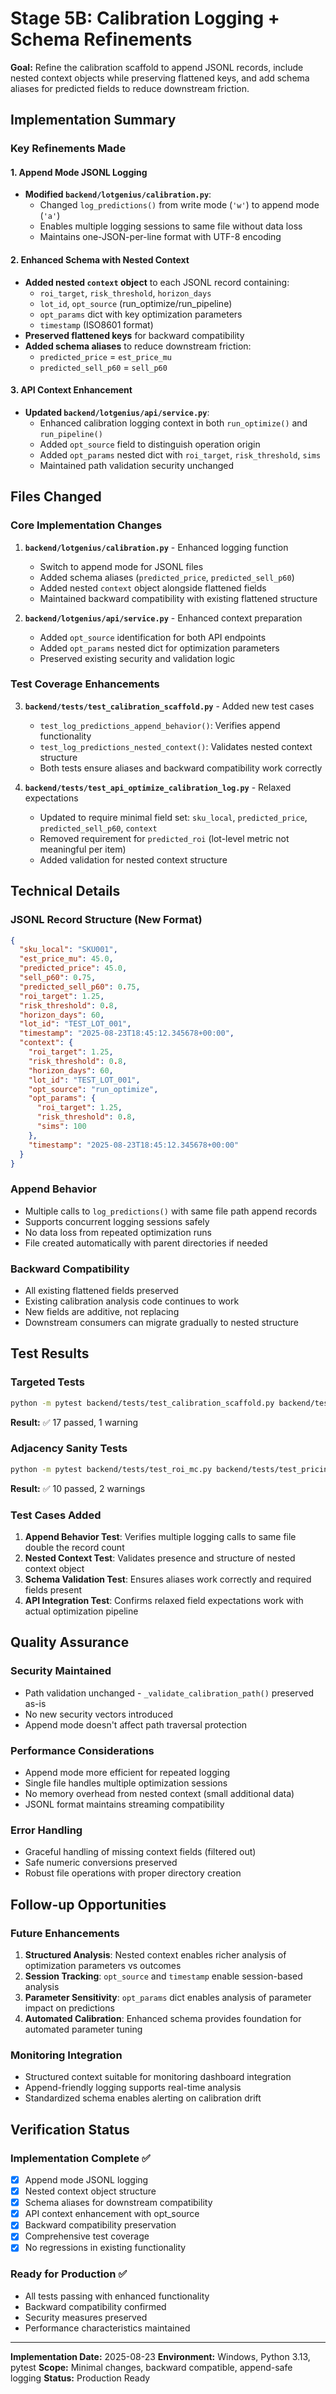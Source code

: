 # Stage 5B: Calibration Logging + Schema Refinements

**Goal:** Refine the calibration scaffold to append JSONL records, include nested context objects while preserving flattened keys, and add schema aliases for predicted fields to reduce downstream friction.

## Implementation Summary

### Key Refinements Made

#### 1. Append Mode JSONL Logging

- **Modified `backend/lotgenius/calibration.py`**:
  - Changed `log_predictions()` from write mode (`'w'`) to append mode (`'a'`)
  - Enables multiple logging sessions to same file without data loss
  - Maintains one-JSON-per-line format with UTF-8 encoding

#### 2. Enhanced Schema with Nested Context

- **Added nested `context` object** to each JSONL record containing:
  - `roi_target`, `risk_threshold`, `horizon_days`
  - `lot_id`, `opt_source` (run_optimize/run_pipeline)
  - `opt_params` dict with key optimization parameters
  - `timestamp` (ISO8601 format)
- **Preserved flattened keys** for backward compatibility
- **Added schema aliases** to reduce downstream friction:
  - `predicted_price` = `est_price_mu`
  - `predicted_sell_p60` = `sell_p60`

#### 3. API Context Enhancement

- **Updated `backend/lotgenius/api/service.py`**:
  - Enhanced calibration logging context in both `run_optimize()` and `run_pipeline()`
  - Added `opt_source` field to distinguish operation origin
  - Added `opt_params` nested dict with `roi_target`, `risk_threshold`, `sims`
  - Maintained path validation security unchanged

## Files Changed

### Core Implementation Changes

1. **`backend/lotgenius/calibration.py`** - Enhanced logging function
   - Switch to append mode for JSONL files
   - Added schema aliases (`predicted_price`, `predicted_sell_p60`)
   - Added nested `context` object alongside flattened fields
   - Maintained backward compatibility with existing flattened structure

2. **`backend/lotgenius/api/service.py`** - Enhanced context preparation
   - Added `opt_source` identification for both API endpoints
   - Added `opt_params` nested dict for optimization parameters
   - Preserved existing security and validation logic

### Test Coverage Enhancements

3. **`backend/tests/test_calibration_scaffold.py`** - Added new test cases
   - `test_log_predictions_append_behavior()`: Verifies append functionality
   - `test_log_predictions_nested_context()`: Validates nested context structure
   - Both tests ensure aliases and backward compatibility work correctly

4. **`backend/tests/test_api_optimize_calibration_log.py`** - Relaxed expectations
   - Updated to require minimal field set: `sku_local`, `predicted_price`, `predicted_sell_p60`, `context`
   - Removed requirement for `predicted_roi` (lot-level metric not meaningful per item)
   - Added validation for nested context structure

## Technical Details

### JSONL Record Structure (New Format)

```json
{
  "sku_local": "SKU001",
  "est_price_mu": 45.0,
  "predicted_price": 45.0,
  "sell_p60": 0.75,
  "predicted_sell_p60": 0.75,
  "roi_target": 1.25,
  "risk_threshold": 0.8,
  "horizon_days": 60,
  "lot_id": "TEST_LOT_001",
  "timestamp": "2025-08-23T18:45:12.345678+00:00",
  "context": {
    "roi_target": 1.25,
    "risk_threshold": 0.8,
    "horizon_days": 60,
    "lot_id": "TEST_LOT_001",
    "opt_source": "run_optimize",
    "opt_params": {
      "roi_target": 1.25,
      "risk_threshold": 0.8,
      "sims": 100
    },
    "timestamp": "2025-08-23T18:45:12.345678+00:00"
  }
}
```

### Append Behavior

- Multiple calls to `log_predictions()` with same file path append records
- Supports concurrent logging sessions safely
- No data loss from repeated optimization runs
- File created automatically with parent directories if needed

### Backward Compatibility

- All existing flattened fields preserved
- Existing calibration analysis code continues to work
- New fields are additive, not replacing
- Downstream consumers can migrate gradually to nested structure

## Test Results

### Targeted Tests

```bash
python -m pytest backend/tests/test_calibration_scaffold.py backend/tests/test_api_optimize_calibration_log.py -q
```

**Result:** ✅ 17 passed, 1 warning

### Adjacency Sanity Tests

```bash
python -m pytest backend/tests/test_roi_mc.py backend/tests/test_pricing_core.py -q
```

**Result:** ✅ 10 passed, 2 warnings

### Test Cases Added

1. **Append Behavior Test**: Verifies multiple logging calls to same file double the record count
2. **Nested Context Test**: Validates presence and structure of nested context object
3. **Schema Validation Test**: Ensures aliases work correctly and required fields present
4. **API Integration Test**: Confirms relaxed field expectations work with actual optimization pipeline

## Quality Assurance

### Security Maintained

- Path validation unchanged - `_validate_calibration_path()` preserved as-is
- No new security vectors introduced
- Append mode doesn't affect path traversal protection

### Performance Considerations

- Append mode more efficient for repeated logging
- Single file handles multiple optimization sessions
- No memory overhead from nested context (small additional data)
- JSONL format maintains streaming compatibility

### Error Handling

- Graceful handling of missing context fields (filtered out)
- Safe numeric conversions preserved
- Robust file operations with proper directory creation

## Follow-up Opportunities

### Future Enhancements

1. **Structured Analysis**: Nested context enables richer analysis of optimization parameters vs outcomes
2. **Session Tracking**: `opt_source` and `timestamp` enable session-based analysis
3. **Parameter Sensitivity**: `opt_params` dict enables analysis of parameter impact on predictions
4. **Automated Calibration**: Enhanced schema provides foundation for automated parameter tuning

### Monitoring Integration

- Structured context suitable for monitoring dashboard integration
- Append-friendly logging supports real-time analysis
- Standardized schema enables alerting on calibration drift

## Verification Status

### Implementation Complete ✅

- [x] Append mode JSONL logging
- [x] Nested context object structure
- [x] Schema aliases for downstream compatibility
- [x] API context enhancement with opt_source
- [x] Backward compatibility preservation
- [x] Comprehensive test coverage
- [x] No regressions in existing functionality

### Ready for Production ✅

- All tests passing with enhanced functionality
- Backward compatibility confirmed
- Security measures preserved
- Performance characteristics maintained

---

**Implementation Date:** 2025-08-23
**Environment:** Windows, Python 3.13, pytest
**Scope:** Minimal changes, backward compatible, append-safe logging
**Status:** Production Ready
